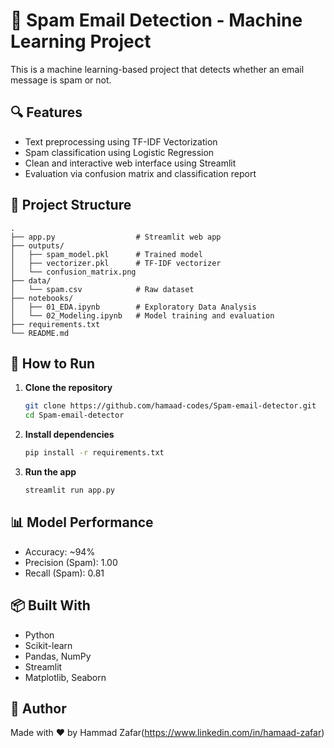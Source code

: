 # 📩 Spam Email Detection - Machine Learning Project

This is a machine learning-based project that detects whether an email message is spam or not.

## 🔍 Features
- Text preprocessing using TF-IDF Vectorization
- Spam classification using Logistic Regression
- Clean and interactive web interface using Streamlit
- Evaluation via confusion matrix and classification report

## 📁 Project Structure
```
.
├── app.py                  # Streamlit web app
├── outputs/
│   ├── spam_model.pkl      # Trained model
│   ├── vectorizer.pkl      # TF-IDF vectorizer
│   └── confusion_matrix.png
├── data/
│   └── spam.csv            # Raw dataset
├── notebooks/
│   ├── 01_EDA.ipynb        # Exploratory Data Analysis
│   └── 02_Modeling.ipynb   # Model training and evaluation
├── requirements.txt
└── README.md
```

## 🚀 How to Run

1. **Clone the repository**
   ```bash
   git clone https://github.com/hamaad-codes/Spam-email-detector.git
   cd Spam-email-detector
   ```

2. **Install dependencies**
   ```bash
   pip install -r requirements.txt
   ```

3. **Run the app**
   ```bash
   streamlit run app.py
   ```

## 📊 Model Performance
- Accuracy: ~94%
- Precision (Spam): 1.00
- Recall (Spam): 0.81

## 📦 Built With
- Python
- Scikit-learn
- Pandas, NumPy
- Streamlit
- Matplotlib, Seaborn

## 📌 Author
Made with ❤️ by Hammad Zafar(https://www.linkedin.com/in/hamaad-zafar)
